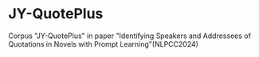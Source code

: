 # JY-QuotePlus
Corpus "JY-QuotePlus" in paper "Identifying Speakers and Addressees of Quotations in Novels with Prompt Learning"(NLPCC2024)
